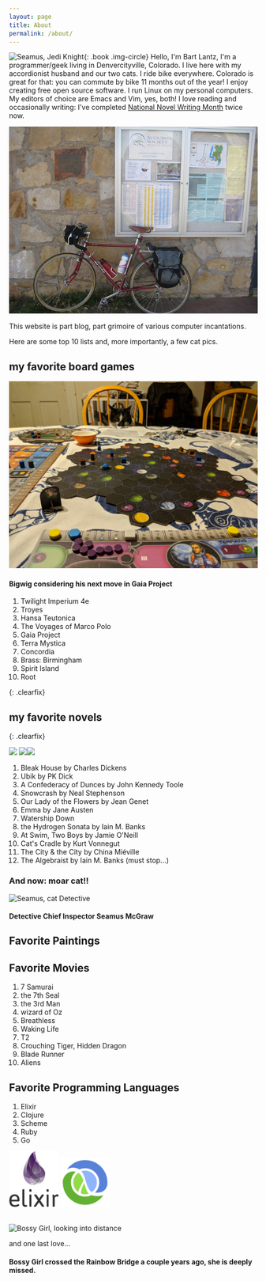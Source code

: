 ```yaml
---
layout: page
title: About
permalink: /about/
---
```


![Seamus, Jedi Knight](/img/cats/seamus_jedi.jpg){: .book .img-circle} Hello, I'm Bart Lantz, I'm a programmer/geek living in Denvercityville, Colorado. I live here with my accordionist husband and our two cats. I ride bike everywhere. Colorado is great for that: you can commute by bike 11 months out of the year! I enjoy creating free open source software. I run Linux on my personal computers. My editors of choice are Emacs and Vim, yes, both! I love reading and occasionally writing: I've completed [National Novel Writing Month](http://nanowrimo.org) twice now.

<img alt="My Red Bike" src="/img/me/miyata.jpg">

This website is part blog, part grimoire of various computer incantations.

Here are some top 10 lists and, more importantly, a few cat pics.

## my favorite board games

<img alt="Bigwig, cat Gamer" src="/img/cats/bigwig_gaia_planet.jpg">
<h4>Bigwig considering his next move in Gaia Project</h4>

1. Twilight Imperium 4e
3. Troyes
4. Hansa Teutonica
5. The Voyages of Marco Polo
2. Gaia Project
5. Terra Mystica
9. Concordia
6. Brass: Birmingham
8. Spirit Island
10. Root


{: .clearfix}

## my favorite novels

{: .clearfix}

<img src="/img/books/dunces.jpg" width="190" class="books"> <img src="/img/books/our_lady.jpg" class="books"><img src="/img/books/HydrogenSonata.jpg" class="books">

1. Bleak House by Charles Dickens
3. Ubik by PK Dick
4. A Confederacy of Dunces by John Kennedy Toole
1. Snowcrash by Neal Stephenson
5. Our Lady of the Flowers by Jean Genet
6. Emma by Jane Austen
7. Watership Down
12. the Hydrogen Sonata by Iain M. Banks
8. At Swim, Two Boys by Jamie O'Neill
10. Cat's Cradle by Kurt Vonnegut
11. The City & the City by China Miéville
4. The Algebraist by Iain M. Banks
(must stop…)


### And now: moar cat!!

<img alt="Seamus, cat Detective" src="/img/cats/seamus.jpg">
<h4>Detective Chief Inspector Seamus McGraw</h4>

## Favorite Paintings

## Favorite Movies
1. 7 Samurai
2. the 7th Seal
3. the 3rd Man
4. wizard of Oz
5. Breathless
6. Waking Life
7. T2
8. Crouching Tiger, Hidden Dragon
9. Blade Runner
10. Aliens


## Favorite Programming Languages
1. Elixir
2. Clojure
3. Scheme
4. Ruby
5. Go

<img src="/img/elixir.png" alt="Elixir Logo" width="100px"> <img src="/img/clj.png" alt="Clojure" width="100px">

<p><br />

<img alt="Bossy Girl, looking into distance" src="/img/cats/bossy.jpg" width="500px">

and one last love...

<h4>Bossy Girl crossed the Rainbow Bridge a couple years ago, she is deeply missed.</h4>

